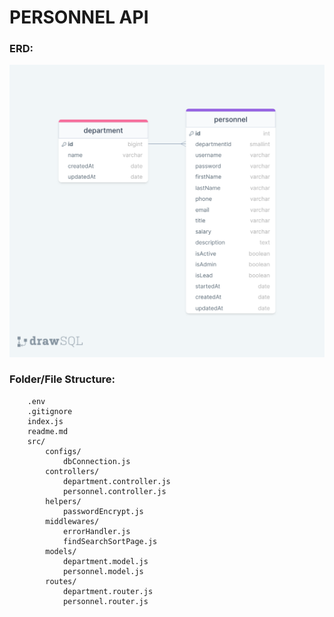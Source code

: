 <!-- // URL?filter[key1]=value1&filter[key2]=value2
    const filter = req.query?.filter || {}
    // console.log(filter)
    // SEARCHING:
    // URL?search[key1]=value1&search[key2]=value2
    // -->

<!-- For sample login -->
<!--
    {
  "username": "testF0",
  "password": "1234"
} -->

# PERSONNEL API

### ERD:

![ERD](./erdPersonnelAPI.png)

### Folder/File Structure:

```
    .env
    .gitignore
    index.js
    readme.md
    src/
        configs/
            dbConnection.js
        controllers/
            department.controller.js
            personnel.controller.js
        helpers/
            passwordEncrypt.js
        middlewares/
            errorHandler.js
            findSearchSortPage.js
        models/
            department.model.js
            personnel.model.js
        routes/
            department.router.js
            personnel.router.js
```

